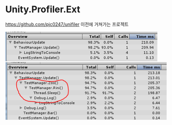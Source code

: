 Unity.Profiler.Ext
====
https://github.com/pjc0247/unifiler 이전에 거쳐가는 프로젝트

![before](before_pfext.PNG)<br>
![after](after_pfext.PNG)<br>

